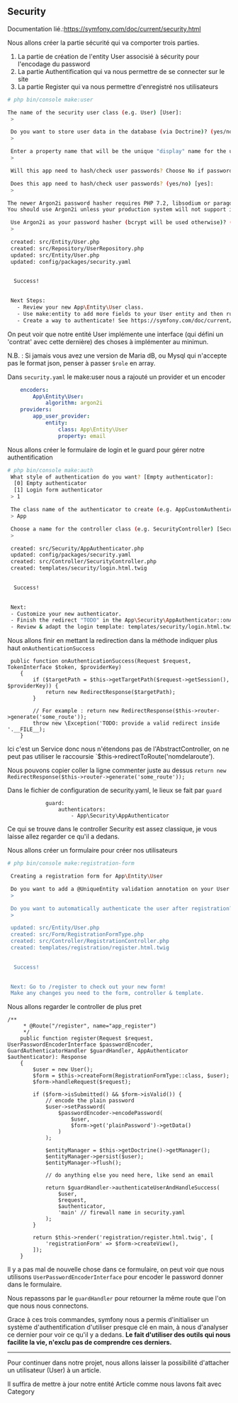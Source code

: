 ## Security 

Documentation lié.:<https://symfony.com/doc/current/security.html>

Nous allons créer la partie sécurité qui va comporter trois parties.

1. La partie de création de l'entity User associsié à sécurity pour l'encodage du password
2. La partie Authentification qui va nous permettre de se connecter sur le site
3. La partie Register qui va nous permettre d'enregistré nos utilisateurs

```bash
# php bin/console make:user

The name of the security user class (e.g. User) [User]:
 > 

 Do you want to store user data in the database (via Doctrine)? (yes/no) [yes]:
 > 

 Enter a property name that will be the unique "display" name for the user (e.g. email, username, uuid) [email]:
 > 

 Will this app need to hash/check user passwords? Choose No if passwords are not needed or will be checked/hashed by some other system (e.g. a single sign-on server).

 Does this app need to hash/check user passwords? (yes/no) [yes]:
 > 

The newer Argon2i password hasher requires PHP 7.2, libsodium or paragonie/sodium_compat. Your system DOES support this algorithm.
You should use Argon2i unless your production system will not support it.

 Use Argon2i as your password hasher (bcrypt will be used otherwise)? (yes/no) [yes]:
 > 

 created: src/Entity/User.php
 created: src/Repository/UserRepository.php
 updated: src/Entity/User.php
 updated: config/packages/security.yaml

           
  Success! 
           

 Next Steps:
   - Review your new App\Entity\User class.
   - Use make:entity to add more fields to your User entity and then run make:migration.
   - Create a way to authenticate! See https://symfony.com/doc/current/security.html

```

On peut voir que notre entité User implémente une interface (qui défini un 'contrat' avec cette dernière) des choses à implémenter au minimun.

N.B. : Si jamais vous avez une version de Maria dB, ou Mysql qui n'accepte pas le format json, penser à passer `$role` en array.
 
Dans `security.yaml` le make:user nous a rajouté un provider et un encoder

```yaml
    encoders:
        App\Entity\User:
            algorithm: argon2i
    providers:
        app_user_provider:
            entity:
                class: App\Entity\User
                property: email
```


Nous allons créer le formulaire de login et le guard pour gérer notre authentification

```bash
# php bin/console make:auth
 What style of authentication do you want? [Empty authenticator]:
  [0] Empty authenticator
  [1] Login form authenticator
 > 1

 The class name of the authenticator to create (e.g. AppCustomAuthenticator):
 > App     

 Choose a name for the controller class (e.g. SecurityController) [SecurityController]:
 > 

 created: src/Security/AppAuthenticator.php
 updated: config/packages/security.yaml
 created: src/Controller/SecurityController.php
 created: templates/security/login.html.twig

           
  Success! 
           

 Next:
 - Customize your new authenticator.
 - Finish the redirect "TODO" in the App\Security\AppAuthenticator::onAuthenticationSuccess() method.
 - Review & adapt the login template: templates/security/login.html.twig.

```

Nous allons finir en mettant la redirection dans la méthode indiquer plus haut `onAuthenticationSuccess`

```
 public function onAuthenticationSuccess(Request $request, TokenInterface $token, $providerKey)
    {
        if ($targetPath = $this->getTargetPath($request->getSession(), $providerKey)) {
            return new RedirectResponse($targetPath);
        }

        // For example : return new RedirectResponse($this->router->generate('some_route'));
        throw new \Exception('TODO: provide a valid redirect inside '.__FILE__);
    }
```

Ici c'est un Service donc nous n'étendons pas de l'AbstractController, on ne peut pas utiliser le raccoursie `$this->redirectToRoute('nomdelaroute'). 

Nous pouvons copier coller la ligne commenter juste au dessus `return new RedirectResponse($this->router->generate('some_route'));`

Dans le fichier de configuration de security.yaml, le lieux se fait par `guard`

```
            guard:
                authenticators:
                    - App\Security\AppAuthenticator
```

Ce qui se trouve dans le controller Security est assez classique, je vous laisse allez regarder ce qu'il a dedans.

Nous allons créer un formulaire pour créer nos utilisateurs


```bash
# php bin/console make:registration-form 

 Creating a registration form for App\Entity\User

 Do you want to add a @UniqueEntity validation annotation on your User class to make sure duplicate accounts aren't created? (yes/no) [yes]:
 > 

 Do you want to automatically authenticate the user after registration? (yes/no) [yes]:
 > 

 updated: src/Entity/User.php
 created: src/Form/RegistrationFormType.php
 created: src/Controller/RegistrationController.php
 created: templates/registration/register.html.twig

           
  Success! 
           

 Next: Go to /register to check out your new form!
 Make any changes you need to the form, controller & template.

```

Nous allons regarder le controller de plus pret

```
/**
     * @Route("/register", name="app_register")
     */
    public function register(Request $request, UserPasswordEncoderInterface $passwordEncoder, GuardAuthenticatorHandler $guardHandler, AppAuthenticator $authenticator): Response
    {
        $user = new User();
        $form = $this->createForm(RegistrationFormType::class, $user);
        $form->handleRequest($request);

        if ($form->isSubmitted() && $form->isValid()) {
            // encode the plain password
            $user->setPassword(
                $passwordEncoder->encodePassword(
                    $user,
                    $form->get('plainPassword')->getData()
                )
            );

            $entityManager = $this->getDoctrine()->getManager();
            $entityManager->persist($user);
            $entityManager->flush();

            // do anything else you need here, like send an email

            return $guardHandler->authenticateUserAndHandleSuccess(
                $user,
                $request,
                $authenticator,
                'main' // firewall name in security.yaml
            );
        }

        return $this->render('registration/register.html.twig', [
            'registrationForm' => $form->createView(),
        ]);
    }
```
    
Il y a pas mal de nouvelle chose dans ce formulaire, on peut voir que nous utilisons `UserPasswordEncoderInterface` pour encoder le password donner dans le formulaire.

Nous repassons par le `guardHandler` pour retourner la même route que l'on que nous nous connectons.

Grace à ces trois commandes, symfony nous a permis d'initialiser un système d'authentification d'utiliser presque clé en main, à nous d'analyser ce dernier pour voir ce qu'il y a dedans. **Le fait d'utiliser des outils qui nous facilite la vie, n'exclu pas de comprendre ces derniers.**

---
Pour continuer dans notre projet, nous allons laisser la possibilité d'attacher un utilisateur (User) à un article.

Il suffira de mettre à jour notre entité Article comme nous lavons fait avec Category 

